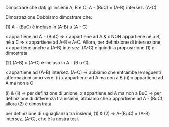 Dimostrare che dati gli insiemi A, B e C; A - (BuC) = (A-B) intersez. (A-C)

Dimostrazione
Dobbiamo dimostrare che:

(1) A - (BuC) è incluso in (A-B) u (A - C)

x appartiene ad A - (BuC) => x appartiene ad A & x NON appartiene né a B, né a C => x appartiene ad A-B e A-C. Allora, per definizione di intersezione, x appartiene anche
a (A-B) intersez. (A-C) e quindi la proposizione (1) è dimostrata


(2) (A-B) u (A-C) è incluso in A - (B u C).

x appartiene ad (A-B) intersez. (A-C) => abbiamo che entrambe le seguenti affermazioni sono vere:
    (i)  x appartiene ad A ma non a B
    (ii) x appartiene ad A ma non a C

(i) & (ii) => per definzione di unione, x appartiene ad A ma non a BuC => per definizione di differenza tra insiemi, abbiamo che x appartiene ad A - (BuC), allora (2) è dimostrata

per definizione di uguaglianza tra insiemi, (1) & (2) => A-(BuC) = (A-B) intersez. (A-C), che è la nostra tesi.
